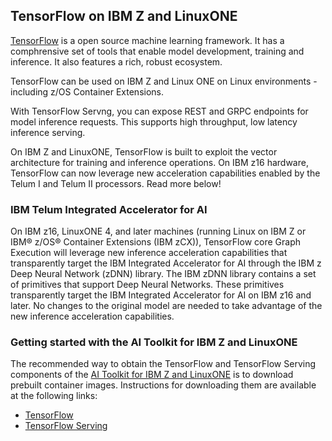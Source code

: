## TensorFlow on IBM Z and LinuxONE

[TensorFlow](https://www.tensorflow.org/) is a open source machine learning framework. It has a comphrensive set of tools that enable model development, training and inference. It also features a rich, robust ecosystem. 

TensorFlow can be used on IBM Z and Linux ONE on Linux environments - including z/OS Container Extensions.

With TensorFlow Servng, you can expose REST and GRPC endpoints for model inference requests. This supports high throughput, low latency inference serving.

On IBM Z and LinuxONE, TensorFlow is built to exploit the vector architecture for training and inference operations. On IBM z16 hardware, TensorFlow can now leverage new acceleration capabilities enabled by the Telum I and Telum II processors. Read more below!


### IBM Telum Integrated Accelerator for AI ###

On IBM z16, LinuxONE 4, and later machines (running Linux on IBM Z or IBM® z/OS® Container Extensions (IBM zCX)), TensorFlow core Graph Execution will leverage new inference acceleration capabilities that transparently target the IBM Integrated Accelerator for AI through the IBM z Deep Neural Network (zDNN) library. The IBM zDNN library contains a set of primitives that support Deep Neural Networks. These primitives transparently target the IBM Integrated Accelerator for AI on IBM z16 and later. No changes to the original model are needed to take advantage of the new inference acceleration capabilities.

### Getting started with the AI Toolkit for IBM Z and LinuxONE ###

The recommended way to obtain the TensorFlow and TensorFlow Serving components of the [AI Toolkit for IBM Z and LinuxONE](aitoolkitloz.md) is to download prebuilt container images. Instructions for downloading them are available at the following links:

- [TensorFlow](https://github.com/IBM/ibmz-accelerated-for-tensorflow)
- [TensorFlow Serving](https://github.com/IBM/ibmz-accelerated-serving-for-tensorflow)
